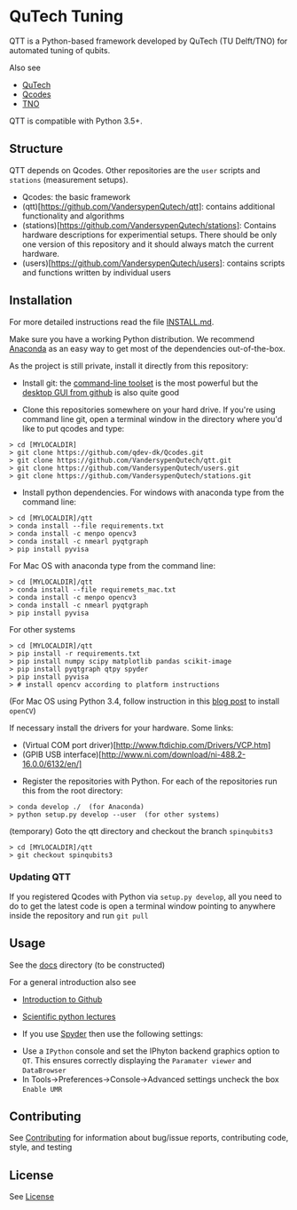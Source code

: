# QuTech Tuning

QTT is a Python-based framework developed by QuTech (TU Delft/TNO) for automated tuning of qubits.

Also see
- [QuTech](https://http://qutech.nl/)
- [Qcodes](https://github.com/qdev-dk/Qcodes)
- [TNO](https://tno.nl)

QTT is compatible with Python 3.5+.

## Structure

QTT depends on Qcodes. Other repositories are the `user` scripts and `stations` (measurement setups).

* Qcodes: the basic framework
* (qtt)[https://github.com/VandersypenQutech/qtt]: contains additional functionality and algorithms
* (stations)[https://github.com/VandersypenQutech/stations]: Contains hardware descriptions for experimential setups. There should be only one version of this repository and it should always match the current hardware.
* (users)[https://github.com/VandersypenQutech/users]: contains scripts and functions written by individual users

## Installation

For more detailed instructions read the file [INSTALL.md](install.md).

Make sure you have a working Python distribution. We recommend [Anaconda](https://www.continuum.io/downloads) as an easy way to get most of the dependencies out-of-the-box.

As the project is still private, install it directly from this repository:

- Install git: the [command-line toolset](https://git-scm.com/) is the most powerful but the [desktop GUI from github](https://desktop.github.com/) is also quite good

- Clone this repositories somewhere on your hard drive. If you're using command line git, open a terminal window in the directory where you'd like to put qcodes and type:
```
> cd [MYLOCALDIR]
> git clone https://github.com/qdev-dk/Qcodes.git
> git clone https://github.com/VandersypenQutech/qtt.git
> git clone https://github.com/VandersypenQutech/users.git
> git clone https://github.com/VandersypenQutech/stations.git
```

- Install python dependencies. For windows with anaconda type from the command line:
```
> cd [MYLOCALDIR]/qtt
> conda install --file requirements.txt
> conda install -c menpo opencv3
> conda install -c nmearl pyqtgraph
> pip install pyvisa
```
For Mac OS with anaconda type from the command line:
```
> cd [MYLOCALDIR]/qtt
> conda install --file requiremets_mac.txt
> conda install -c menpo opencv3
> conda install -c nmearl pyqtgraph
> pip install pyvisa
```

For other systems
```
> cd [MYLOCALDIR]/qtt
> pip install -r requirements.txt
> pip install numpy scipy matplotlib pandas scikit-image
> pip install pyqtgraph qtpy spyder
> pip install pyvisa 
> # install opencv according to platform instructions
```
(For Mac OS using Python 3.4, follow instruction in this [blog post](http://www.pyimagesearch.com/2015/06/29/install-opencv-3-0-and-python-3-4-on-osx/) to install `openCV`)

If necessary install the drivers for your hardware. Some links:
* (Virtual COM port driver)[http://www.ftdichip.com/Drivers/VCP.htm]
* (GPIB USB interface)[http://www.ni.com/download/ni-488.2-16.0.0/6132/en/]


- Register the repositories with Python. For each of the repositories run this from the root directory:
```
> conda develop ./  (for Anaconda)
> python setup.py develop --user  (for other systems)
```

(temporary) Goto the qtt directory and checkout the branch `spinqubits3`
```
> cd [MYLOCALDIR]/qtt
> git checkout spinqubits3
```

### Updating QTT

If you registered Qcodes with Python via `setup.py develop`, all you need to do to get the latest code is open a terminal window pointing to anywhere inside the repository and run `git pull`

## Usage

See the [docs](docs) directory (to be constructed)

For a general introduction also see
* [Introduction to Github](https://guides.github.com/activities/hello-world/)
* [Scientific python lectures](https://github.com/jrjohansson/scientific-python-lectures)

* If you use [Spyder](https://github.com/spyder-ide/spyder) then use the following settings:
- Use a `IPython` console and set the IPhyton backend graphics option to `QT`. This ensures correctly displaying the `Paramater viewer` and `DataBrowser`
- In Tools->Preferences->Console->Advanced settings uncheck the box `Enable UMR`

## Contributing

See [Contributing](CONTRIBUTING.md) for information about bug/issue reports, contributing code, style, and testing


## License

See [License](LICENSE.txt)
